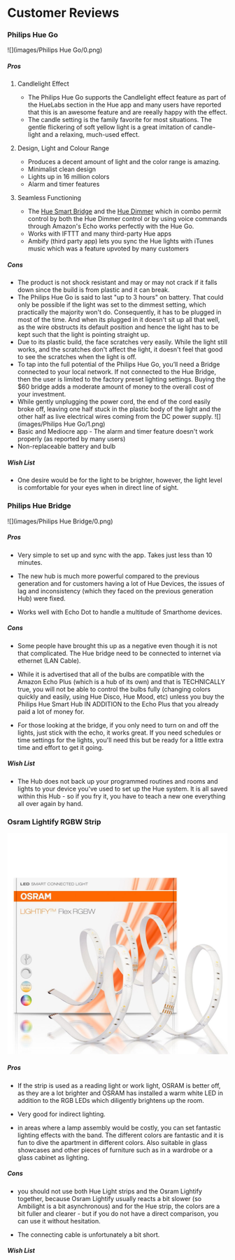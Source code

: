 # Customer Reviews

### Philips Hue Go

![](images/Philips Hue Go/0.png)

##### Pros

1. Candlelight Effect

    - The Philips Hue Go supports the Candlelight effect feature as part of the HueLabs section in the Hue app and many users have reported that this is an awesome feature and are reeally happy with the effect.
    - The candle setting is the family favorite for most situations. The gentle flickering of soft yellow light is a great imitation of candle-light and a relaxing, much-used effect.

2. Design, Light and Colour Range

 	- Produces a decent amount of light and the color range is amazing.
 	- Minimalist clean design
 	- Lights up in 16 million colors
 	- Alarm and timer features


3. Seamless Functioning

 	- The [Hue Smart Bridge](https://www.amazon.com/Philips-Hue-Smart-Bridge-Compatible-with-Amazon-Alexa-Apple-HomeKit-and-Google-Assistant/dp/B014H2P42K/ref=cm_cr_dp_d_rvw_txt?ie=UTF8) and the [Hue Dimmer](https://www.amazon.com/Philips-Hue-Smart-Dimmer-Switch-with-Remote-Installation-Free-Exclusive-for-Philips-Hue-Lights/dp/B0167Z0P3I/ref=cm_cr_dp_d_rvw_txt?ie=UTF8) which in combo permit control by both the Hue Dimmer control or by using voice commands through Amazon's Echo works perfectly with the Hue Go.
 	- Works with IFTTT and many third-party Hue apps
  	- Ambify (third party app) lets you sync the Hue lights with iTunes music which was a feature upvoted by many customers



##### Cons
- The product is not shock resistant and may or may not crack if it falls down since the build is from plastic and it can break.
- The Philips Hue Go is said to last "up to 3 hours" on battery. That could only be possible if the light was set to the dimmest setting, which practically the majority won't do. Consequently, it has to be plugged in most of the time. And when its plugged in it doesn't sit up all that well, as the wire obstructs its default position and hence the light has to be kept such that the light is pointing straight up.
- Due to its plastic build, the face scratches very easily. While the light still works, and the scratches don't affect the light, it doesn't feel that good to see the scratches when the light is off.
- To tap into the full potential of the Philips Hue Go, you’ll need a Bridge connected to your local network. If not connected to the Hue Bridge, then the user is limited to the factory preset lighting settings. Buying the $60 bridge adds a moderate amount of money to the overall cost of your investment.
- While gently unplugging the power cord, the end of the cord easily broke off, leaving one half stuck in the plastic body of the light and the other half as live electrical wires coming from the DC power supply.
![](images/Philips Hue Go/1.png)
- Basic and Mediocre app - The alarm and timer feature doesn't work properly (as reported by many users)
- Non-replaceable battery and bulb



##### Wish List
- One desire would be for the light to be brighter, however, the light level is comfortable for your eyes when in direct line of sight.


### Philips Hue Bridge

![](images/Philips Hue Bridge/0.png)


##### Pros
- Very simple to set up and sync with the app. Takes just less than 10 minutes.

- The new hub is much more powerful compared to the previous generation and for customers having a lot of Hue Devices, the issues of lag and inconsistency (which they faced on the previous generation Hub) were fixed.

- Works well with Echo Dot to handle a multitude of Smarthome devices.


##### Cons
- Some people have brought this up as a negative even though it is not that complicated. The Hue bridge need to be connected to internet via ethernet (LAN Cable).

- While it is advertised that all of the bulbs are compatible with the Amazon Echo Plus (which is a hub of its own) and that is TECHNICALLY true, you will not be able to control the bulbs fully (changing colors quickly and easily, using Hue Disco, Hue Mood, etc) unless you buy the Philips Hue Smart Hub IN ADDITION to the Echo Plus that you already paid a lot of money for.

- For those looking at the bridge, if you only need to turn on and off the lights, just stick with the echo, it works great. If you need schedules or time settings for the lights, you'll need this but be ready for a little  extra time and effort to get it going.


##### Wish List
- The Hub does not back up your programmed routines and rooms and lights to your device you've used to set up the Hue system. It is all saved within this Hub - so if you fry it, you have to teach a new one everything all over again by hand.




### Osram Lightify RGBW Strip
![](images/Osram/0.jpg)


##### Pros
- If the strip is used as a reading light or work light, OSRAM is better off, as they are a lot brighter and OSRAM has installed a warm white LED in addition to the RGB LEDs which diligently brightens up the room.

- Very good for indirect lighting.

- in areas where a lamp assembly would be costly, you can set fantastic lighting effects with the band. The different colors are fantastic and it is fun to dive the apartment in different colors. Also suitable in glass showcases and other pieces of furniture such as in a wardrobe or a glass cabinet as lighting.



##### Cons
- you should not use both Hue Light strips and the Osram Lightify together, because Osram Lightify usually reacts a bit slower (so Ambilight is a bit asynchronous) and for the Hue strip, the colors are a bit fuller and clearer - but if you do not have a direct comparison, you can use it without hesitation.

- The connecting cable is unfortunately a bit short.



##### Wish List
